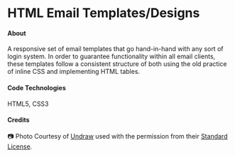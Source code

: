 # HTML Email Templates/Designs 

#### About
A responsive set of email templates that go hand-in-hand with any sort of login system. In order to guarantee functionality within all email clients, these templates follow a consistent structure of both using the old practice of inline CSS and implementing HTML tables.

#### Code Technologies
HTML5, CSS3

#### Credits 
:camera: Photo Courtesy of [Undraw](https://undraw.co/illustrations) used with the permission from their [Standard License](https://undraw.co/license).
